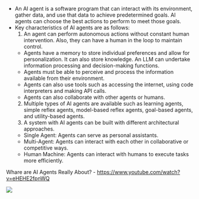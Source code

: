 * An AI agent is a software program that can interact with its environment, gather data, and use that data to achieve predetermined goals. AI agents can choose the best actions to perform to meet those goals.
* Key characteristics of AI agents are as follows:
  1. An agent can perform autonomous actions without constant human intervention. Also, they can have a human in the loop to maintain control.
    * Agents have a memory to store individual preferences and allow for personalization. It can also store knowledge. An LLM can undertake information processing and decision-making functions.
    * Agents must be able to perceive and process the information available from their environment.
    * Agents can also use tools such as accessing the internet, using code interpreters and making API calls.
    * Agents can also collaborate with other agents or humans.
  2. Multiple types of AI agents are available such as learning agents, simple reflex agents, model-based reflex agents, goal-based agents, and utility-based agents.
  3. A system with AI agents can be built with different architectural approaches.
    * Single Agent: Agents can serve as personal assistants.
    * Multi-Agent: Agents can interact with each other in collaborative or competitive ways.
    * Human Machine: Agents can interact with humans to execute tasks more efficiently.
 
Whare are AI Agents Really About? - https://www.youtube.com/watch?v=eHEHE2fpnWQ

<img src="https://substack-post-media.s3.amazonaws.com/public/images/0854344c-e671-4c21-8b25-f966772e54b5_1280x1532.gif">
